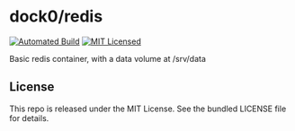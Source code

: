 dock0/redis
=======

[![Automated Build](http://img.shields.io/badge/automated-build-green.svg)](https://registry.hub.docker.com/u/dock0/redis/)
[![MIT Licensed](http://img.shields.io/badge/license-MIT-green.svg)](https://tldrlegal.com/license/mit-license)

Basic redis container, with a data volume at /srv/data

## License

This repo is released under the MIT License. See the bundled LICENSE file for details.

